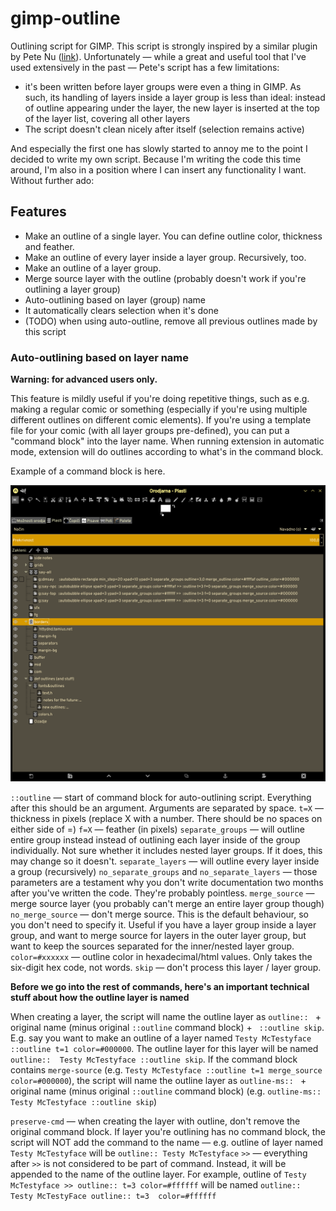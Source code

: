 # gimp-outline

Outlining script for GIMP. This script is strongly inspired by a similar plugin by Pete Nu ([link](http://pete.nu/software/gimp-outliner/)). Unfortunately — while a great and useful tool that I've used extensively in the past — Pete's script has a few limitations:

* it's been written before layer groups were even a thing in GIMP. As such, its handling of layers inside a layer group is less than ideal: instead of outline appearing under the layer, the new layer is inserted at the top of the layer list, covering all other layers
* The script doesn't clean nicely after itself (selection remains active)

And especially the first one has slowly started to annoy me to the point I decided to write my own script. Because I'm writing the code this time around, I'm also in a position where I can insert any functionality I want. Without further ado:

## Features

* Make an outline of a single layer. You can define outline color, thickness and feather.
* Make an outline of every layer inside a layer group. Recursively, too.
* Make an outline of a layer group.
* Merge source layer with the outline (probably doesn't work if you're outlining a layer group)
* Auto-outlining based on layer (group) name
* It automatically clears selection when it's done
* (TODO) when using auto-outline, remove all previous outlines made by this script

### Auto-outlining based on layer name

**Warning: for advanced users only.**

This feature is mildly useful if you're doing repetitive things, such as e.g. making a regular comic or something (especially if you're using multiple different outlines on different comic elements). If you're using a template file for your comic (with all layer groups pre-defined), you can put a "command block" into the layer name. When running extension in automatic mode, extension will do outlines according to what's in the command block.

Example of a command block is here.

![Template file in action](readme-resources/arguments_as_layer_name.png)

`::outline` — start of command block for auto-outlining script. Everything after this should be an argument. Arguments are separated by space.
`t=X` —  thickness in pixels (replace X with a number. There should be no spaces on either side of =)
`f=X` —  feather (in pixels)
`separate_groups` — will outline entire group instead instead of outlining each layer inside of the group individually. Not sure whether it includes nested layer groups. If it does, this may change so it doesn't.
`separate_layers` — will outline every layer inside a group (recursively)
`no_separate_groups` and `no_separate_layers` — those parameters are a testament why you don't write documentation two months after you've written the code. They're probably pointless.
`merge_source` — merge source layer (you probably can't merge an entire layer group though)
`no_merge_source` — don't merge source. This is the default behaviour, so you don't need to specify it. Useful if you have a layer group inside a layer group, and want to merge source for layers in the outer layer group, but want to keep the sources separated for the inner/nested layer group.
`color=#xxxxxx` — outline color in hexadecimal/html values. Only takes the six-digit hex code, not words.
`skip` — don't process this layer / layer group.

**Before we go into the rest of commands, here's an important technical stuff about how the outline layer is named**

When creating a layer, the script will name the outline layer as `outline:: ` + original name (minus original `::outline` command block) + ` ::outline skip`. E.g. say you want to make an outline of a layer named `Testy McTestyface ::outline t=1 color=#000000`. The outline layer for this layer  will be named `outline::  Testy McTestyface ::outline skip`. If the command block contains `merge-source` (e.g. `Testy McTestyface ::outline t=1 merge_source color=#000000`), the script will name the outline layer as `outline-ms:: ` + original name (minus original `::outline` command block) (e.g. `outline-ms::  Testy McTestyface ::outline skip`)

`preserve-cmd` — when creating the layer with outline, don't remove the original command block. If layer you're outlining has no command block, the script will NOT add the command to the name — e.g. outline of layer named `Testy McTestyface` will be `outline:: Testy McTestyface`
`>>` — everything after `>>` is not considered to be part of command. Instead, it will be appended to the name of the outline layer. For example, outline of `Testy McTestyface >> outline:: t=3 color=#ffffff` will be named `outline:: Testy McTestyFace outline:: t=3  color=#ffffff`